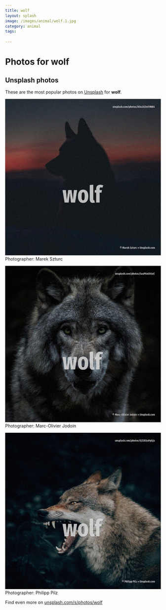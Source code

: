 ```yaml
---
title: wolf
layout: splash
image: /images/animal/wolf.1.jpg
category: animal
tags:

---
```

# Photos for wolf
 
## Unsplash photos
These are the most popular photos on [Unsplash](https://unsplash.com) for **wolf**.
 
![wolf](/images/animal/wolf.1.jpg)
Photographer:  Marek Szturc
 
![wolf](/images/animal/wolf.2.jpg)
Photographer:  Marc-Olivier Jodoin
 
![wolf](/images/animal/wolf.3.jpg)
Photographer:  Philipp Pilz
 
Find even more on [unsplash.com/s/photos/wolf](https://unsplash.com/s/photos/wolf)
 
